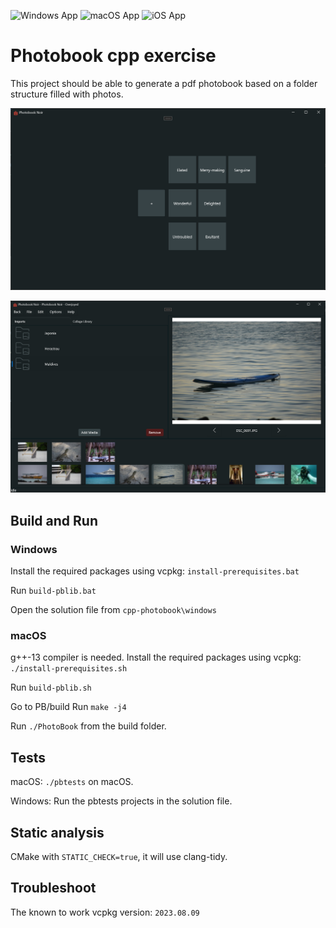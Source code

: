 ![Windows App](https://github.com/cosmin42/cpp-photobook/actions/workflows/msbuild.yml/badge.svg)
![macOS App](https://github.com/cosmin42/cpp-photobook/actions/workflows/objective-c-xcode.yml/badge.svg)
![iOS App](https://github.com/cosmin42/cpp-photobook/actions/workflows/ios-build.yml/badge.svg)

# Photobook cpp exercise

This project should be able to generate a pdf photobook based on a folder structure filled with photos.

![Dashboard preview](dashboard.png)

![Dashboard preview](table.png)

## Build and Run


### Windows
Install the required packages using vcpkg:
```install-prerequisites.bat```

Run ```build-pblib.bat```

Open the solution file from ```cpp-photobook\windows```


### macOS

g++-13 compiler is needed.
Install the required packages using vcpkg:
```./install-prerequisites.sh```

Run ```build-pblib.sh```

Go to PB/build
Run ```make -j4```

Run ```./PhotoBook``` from the build folder.

## Tests

macOS: ```./pbtests``` on macOS.

Windows: Run the pbtests projects in the solution file.


## Static analysis
CMake with ```STATIC_CHECK=true```, it will use clang-tidy.


## Troubleshoot
The known to work vcpkg version: ```2023.08.09``` 
